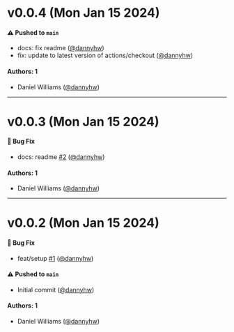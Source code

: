 # v0.0.4 (Mon Jan 15 2024)

#### ⚠️ Pushed to `main`

- docs: fix readme ([@dannyhw](https://github.com/dannyhw))
- fix: update to latest version of actions/checkout ([@dannyhw](https://github.com/dannyhw))

#### Authors: 1

- Daniel Williams ([@dannyhw](https://github.com/dannyhw))

---

# v0.0.3 (Mon Jan 15 2024)

#### 🐛 Bug Fix

- docs: readme [#2](https://github.com/storybookjs/addon-react-native-server/pull/2) ([@dannyhw](https://github.com/dannyhw))

#### Authors: 1

- Daniel Williams ([@dannyhw](https://github.com/dannyhw))

---

# v0.0.2 (Mon Jan 15 2024)

#### 🐛 Bug Fix

- feat/setup [#1](https://github.com/storybookjs/addon-react-native-server/pull/1) ([@dannyhw](https://github.com/dannyhw))

#### ⚠️ Pushed to `main`

- Initial commit ([@dannyhw](https://github.com/dannyhw))

#### Authors: 1

- Daniel Williams ([@dannyhw](https://github.com/dannyhw))
